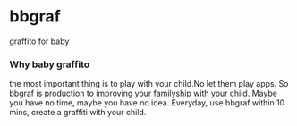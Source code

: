 # bbgraf
graffito for baby

### Why baby graffito
the most important thing is to play with your child.No let them play apps. So bbgraf is production to improving your familyship with your child. Maybe you have no time, maybe you have no idea. Everyday, use bbgraf within 10 mins, create a graffiti with your child.